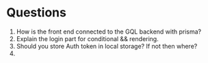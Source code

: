 # Questions

1. How is the front end connected to the GQL backend with prisma?
2. Explain the login part for conditional && rendering.
3. Should you store Auth token in local storage? If not then where?
4. 